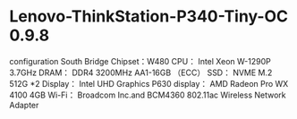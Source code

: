 # Lenovo-ThinkStation-P340-Tiny-OC 0.9.8
configuration
South Bridge Chipset：W480
CPU： Intel Xeon W-1290P 3.7GHz 
DRAM： DDR4 3200MHz AA1-16GB （ECC）
SSD： NVME M.2 512G *2
Display： Intel UHD Graphics P630
display： AMD Radeon Pro WX 4100 4GB
Wi-Fi：  Broadcom Inc.and BCM4360 802.11ac Wireless Network Adapter
